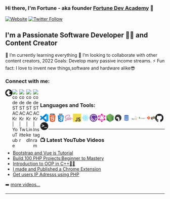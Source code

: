 ### Hi there, I'm Fortune - aka  founder [ Fortune Dev Academy][website] 👋 

[![Website](https://img.shields.io/website?label=Fortune.DEV&style=for-the-badge&url=https%3A%2F%2Fcodestackr.com)](https://fortunedev.me)
[![Twitter Follow](https://img.shields.io/twitter/follow/codewithfortune?color=1DA1F2&logo=twitter&style=for-the-badge)](https://twitter.com/intent/follow?original_referer=https%3A%2F%2Fgithub.com%2FcodeSTACKr&screen_name=codewithfortune)

## I'm a  Passionate Software Developer 👨‍💻 and Content Creator

🌱 I’m currently learning everything 
👯 I’m looking to collaborate with other content creators,
 2022 Goals: Develop many passive income streams.
⚡ Fun fact: I love to invent new things,software and hardware alike😎

### Connect with me:

[<img align="left" alt="codeSTACKr.com" width="22px" src="https://raw.githubusercontent.com/iconic/open-iconic/master/svg/globe.svg" />][website]
[<img align="left" alt="codeSTACKr | YouTube" width="22px" src="https://cdn.jsdelivr.net/npm/simple-icons@v3/icons/youtube.svg" />][youtube]
[<img align="left" alt="codeSTACKr | Twitter" width="22px" src="https://cdn.jsdelivr.net/npm/simple-icons@v3/icons/twitter.svg" />][twitter]
[<img align="left" alt="codeSTACKr | LinkedIn" width="22px" src="https://cdn.jsdelivr.net/npm/simple-icons@v3/icons/linkedin.svg" />][linkedin]
[<img align="left" alt="codeSTACKr | Instagram" width="22px" src="https://cdn.jsdelivr.net/npm/simple-icons@v3/icons/instagram.svg" />][instagram]

<br />

### Languages and Tools:

[<img align="left" alt="Visual Studio Code" width="26px" src="https://raw.githubusercontent.com/github/explore/80688e429a7d4ef2fca1e82350fe8e3517d3494d/topics/visual-studio-code/visual-studio-code.png" />][webdevplaylist]
[<img align="left" alt="HTML5" width="26px" src="https://raw.githubusercontent.com/github/explore/80688e429a7d4ef2fca1e82350fe8e3517d3494d/topics/html/html.png" />][webdevplaylist]
[<img align="left" alt="CSS3" width="26px" src="https://raw.githubusercontent.com/github/explore/80688e429a7d4ef2fca1e82350fe8e3517d3494d/topics/css/css.png" />][cssplaylist]
[<img align="left" alt="Sass" width="26px" src="https://raw.githubusercontent.com/github/explore/80688e429a7d4ef2fca1e82350fe8e3517d3494d/topics/sass/sass.png" />][cssplaylist]
[<img align="left" alt="JavaScript" width="26px" src="https://raw.githubusercontent.com/github/explore/80688e429a7d4ef2fca1e82350fe8e3517d3494d/topics/javascript/javascript.png" />][jsplaylist]
[<img align="left" alt="React" width="26px" src="https://raw.githubusercontent.com/github/explore/80688e429a7d4ef2fca1e82350fe8e3517d3494d/topics/react/react.png" />][reactplaylist]
[<img align="left" alt="Gatsby" width="26px" src="https://raw.githubusercontent.com/github/explore/e94815998e4e0713912fed477a1f346ec04c3da2/topics/gatsby/gatsby.png" />][webdevplaylist]
[<img align="left" alt="GraphQL" width="26px" src="https://raw.githubusercontent.com/github/explore/80688e429a7d4ef2fca1e82350fe8e3517d3494d/topics/graphql/graphql.png" />][webdevplaylist]
[<img align="left" alt="Node.js" width="26px" src="https://raw.githubusercontent.com/github/explore/80688e429a7d4ef2fca1e82350fe8e3517d3494d/topics/nodejs/nodejs.png" />][webdevplaylist]
[<img align="left" alt="Deno" width="26px" src="https://raw.githubusercontent.com/github/explore/361e2821e2dea67711cde99c9c40ed357061cf27/topics/deno/deno.png" />][webdevplaylist]
[<img align="left" alt="SQL" width="26px" src="https://raw.githubusercontent.com/github/explore/80688e429a7d4ef2fca1e82350fe8e3517d3494d/topics/sql/sql.png" />][webdevplaylist]
[<img align="left" alt="MySQL" width="26px" src="https://raw.githubusercontent.com/github/explore/80688e429a7d4ef2fca1e82350fe8e3517d3494d/topics/mysql/mysql.png" />][webdevplaylist]
[<img align="left" alt="MongoDB" width="26px" src="https://raw.githubusercontent.com/github/explore/80688e429a7d4ef2fca1e82350fe8e3517d3494d/topics/mongodb/mongodb.png" />][webdevplaylist]
[<img align="left" alt="Git" width="26px" src="https://raw.githubusercontent.com/github/explore/80688e429a7d4ef2fca1e82350fe8e3517d3494d/topics/git/git.png" />][webdevplaylist]
[<img align="left" alt="GitHub" width="26px" src="https://raw.githubusercontent.com/github/explore/78df643247d429f6cc873026c0622819ad797942/topics/github/github.png" />][webdevplaylist]
[<img align="left" alt="Terminal" width="26px" src="https://raw.githubusercontent.com/github/explore/80688e429a7d4ef2fca1e82350fe8e3517d3494d/topics/terminal/terminal.png" />][webdevplaylist]

<br />
<br />

---

### 📺 Latest YouTube Videos

<!-- YOUTUBE:START -->
- [Bootstrap and Vue js Tutorial](https://www.youtube.com/watch?v=KZGzo0bkiLY)
- [Build 100 PHP Projects:Beginner to Mastery](https://www.youtube.com/watch?v=JENei5X1vzs)
- [Introduction to OOP in C++🐱‍👤](https://www.youtube.com/watch?v=Rt6vtIxiJ4k)
- [I made and Published a Chrome Extension](https://www.youtube.com/watch?v=FMJwaA2WMjc)
- [Get users IP Adresss using PHP ](https://www.youtube.com/watch?v=XyIXjjEW56w)
<!-- YOUTUBE:END -->

➡️ [more videos...](https://youtube.com/fortunedevacademy)

---





[website]: https://youtube.com/c/fortunedevacademy
[course]: http://vsCodeHero.com
[twitter]: https://twitter.com/codewithfortune
[youtube]: https://youtube.com/fortunedevacademy
[instagram]: https://instagram.com/thatdevfortune
[linkedin]: https://linkedin.com/in/codeSTACKr
[webdevplaylist]: https://www.youtube.com/playlist?list=PLRA4oeXUeKuSQBYulVLkGB7XMunn3OyY0
[jsplaylist]: https://www.youtube.com/playlist?list=PLRA4oeXUeKuTDa87oy65WJ-Aogfpb1JRI
[cssplaylist]:https://www.youtube.com/playlist?list=PLRA4oeXUeKuT8UD-FTGZLoSsTKKMT8TpB
[reactplaylist]: https://www.youtube.com/playlist?list=PLRA4oeXUeKuSQZiAOOT4V0iAHuvnmaBqZ
